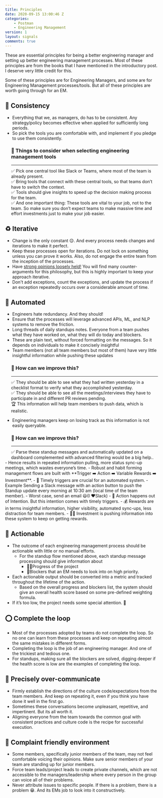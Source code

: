 ```yaml
---
title: Principles
date: 2020-09-15 13:00:46 Z
categories:
    - Postman
    - Engineering Management
version: 1
layout: signals
comments: true
---
```


These are essential principles for being a better engineering manager and setting up better engineering management processes. Most of these principles are from the books that I have mentioned in the introductory post. I deserve very little credit for this.

Some of these principles are for Engineering Managers, and some are for Engineering Management processes/tools. But all of these principles are worth going through for an EM.

## 🖖 Consistency

-   Everything that we, as managers, do has to be consistent.
    Any strategy/policy becomes effective when applied for sufficiently long periods.
-   So pick the tools you are comfortable with, and implement if you pledge to use them consistently.

<div class="info-box" style="margin-left:20px;margin-top:0px;" role="alert">
<h3 class="title">🤔 Things to consider when selecting engineering management tools </h3>
<hr style="margin-top:10px;margin-bottom:10px"/>
<div class="content">
	<span>✅ Pick one central tool like Slack or Teams, where most of the team is already present.</span><br/>
	<span>✅ Bring tools that connect with these central tools, so that teams don’t have to switch the context.</span><br/>
	<span>✅ Tools should give insights to speed up the decision making process for the team.</span><br/>
	<span>✅ And one important thing: These tools are vital to your job, not to the team. So make sure you don’t expect teams to make massive time and effort investments just to make your job easier.</span>
</div>
</div>

## ♻️ Iterative

-   Change is the only constant 😌. And every process needs changes and iterations to make it perfect.
-   Keep these processes open for iterations. Do not lock on something unless you can prove it works. Also, do not engage the entire team from the inception of the processes.
-   Have [strong opinions loosely held!](https://medium.com/@ameet/strong-opinions-weakly-held-a-framework-for-thinking-6530d417e364) You will find many counter-arguments for this philosophy, but this is highly important to keep your approach iterative.
-   Don't add exceptions, count the exceptions, and update the process if an exception repeatedly occurs over a considerable amount of time.

## 🤖 Automated

- Engineers hate redundancy. And they should!
- Ensure that the processes will leverage advanced APIs, ML, and NLP systems to remove the friction.
- Long threads of daily standups notes. Everyone from a team pushes what they have worked on, what they will do today and blockers.
- These are plain text, without forced formatting on the messages. So it depends on individuals to make it concisely insightful
- Team members (not all team members but most of them) have very little insightful information while pushing these updates
<div class="info-box" style="margin-left:20px;margin-top:0px;" role="alert">
<h3 class="title">🤔 How can we improve this?</h3>
<hr style="margin-top:10px;margin-bottom:10px"/>
<div class="content">
<span>✅ They should be able to see what they had written yesterday in a checklist format to verify what they accomplished yesterday.</span><br/>
<span>✅ They should be able to see all the meetings/interviews they have to participate in and different PR reviews pending.</span><br/>
<span>🏆 This information will help team members to push data, which is realistic.</span>
</div>
</div>

-   Engineering managers keep on losing track as this information is not easily queryable.
<div class="info-box" style="margin-left:20px;margin-top:0px;" role="alert">
<h3 class="title">🤔 How can we improve this?</h3>
<hr style="margin-top:10px;margin-bottom:10px"/>
<div class="content">
<span>✅ Parse these standup messages and automatically updated on a dashboard complemented with advanced filtering would be a big help..</span>
</div>
</div>    
- Hence results in repeated information pulling, more status sync-up meetings, which wastes everyone’s time.
- Robust and habit forming management flows are built with **Trigger ➡️ Action ➡️ Variable Rewards ➡️ Investment**.
  - 📣 Timely triggers are crucial for an automated system.
    - Example Sending a Slack message with an action button to push the Standup update every morning at 10:30 am (local time of the team member).
    - Worst case, send an email 😃(I ❤️Slack)
  - 🥊 Action happens out of Intention. But this intention comes with timely triggers.
  - 💰 Rewards are in terms insightful information, higher visibility, automated sync-ups, less distraction for team members.
  - 👩‍💻 Investment is pushing information into these system to keep on getting rewards.

## 🥊 Actionable
- The outcome of each engineering management process should be actionable with little or no manual efforts.
  - For the standup flow mentioned above, each standup message processing should give information about
    - 🏃‍♂️Progress of the project
    - 🛑Blockers that an EM needs to look into on high priority.
- Each actionable output should be converted into a metric and tracked throughout the lifetime of the action.
  - Based on the overall progress and blockers list, the system should give an overall health score based on some pre-defined weighting formula.
- If it’s too low, the project needs some special attention. 🥋

## ⭕️ Complete the loop
- Most of the processes adopted by teams do not complete the loop. So no one can learn from these processes and keep on repeating almost the same mistakes in different forms.
- Completing the loop is the job of an engineering manager. And one of the trickiest and tedious one.
- For standups, making sure all the blockers are solved, digging deeper if the health score is low are the examples of completing the loop.

## 📣 Precisely over-communicate
- Firmly establish the directions of the culture code/expectations from the team members. And keep on repeating it, even if you think you have done it well in the first go.
- Sometimes these conversations become unpleasant, repetitive, and impertinent. But its all worth it.
- Aligning everyone from the team towards the common goal with consistent practices and culture code is the recipe for successful execution.

## 🤗 Complaint friendly environment
- Some members, specifically junior members of the team, may not feel comfortable voicing their opinions. Make sure senior members of your team are standing up for junior members.
- Force team leads/project leads to create private channels, which are not accessible to the managers/leadership where every person in the group can voice all of their problems.
- Never attribute issues to specific people. If there is a problem, there is a problem 😁. And its EMs job to look into it constructively.
